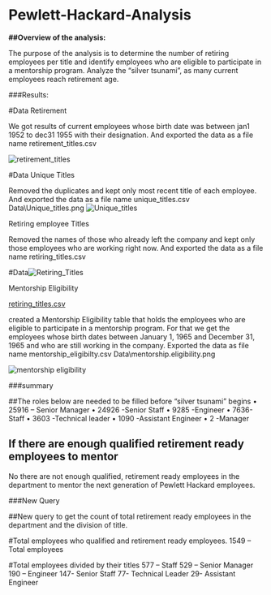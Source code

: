 ﻿# Pewlett-Hackard-Analysis

**##Overview of the analysis:**

The purpose of the analysis is to determine the number of retiring employees per title and identify employees who are eligible to participate in a mentorship program. 
Analyze the “silver tsunami”, as many current employees reach retirement age.

###Results:

#Data Retirement 

We got results of current employees whose birth date was between jan1 1952 to dec31 1955 with their designation. And exported the data as a file name retirement_titles.csv


![retirement_titles](https://user-images.githubusercontent.com/100485119/163496292-beb3a08d-81ab-4455-a121-43193ded3d0d.png)

#Data Unique Titles

Removed the duplicates and kept only most recent title of each employee. And exported the data as a file name unique_titles.csv
Data\Unique_titles.png
![Unique_titles](https://user-images.githubusercontent.com/100485119/163496451-ca9ffa3c-88aa-4e34-853f-5b490049347d.png)


Retiring employee Titles

Removed the names of those who already left the company and kept only those employees who are working right now. And exported the data as a file name retiring_titles.csv


#Data![Retiring_Titles](https://user-images.githubusercontent.com/100485119/163496572-f24ea6e3-920e-4589-a982-dbdd7e0d8fcf.png)


Mentorship Eligibility

[retiring_titles.csv](https://github.com/Lalita-ponnapalli/Pewlett-Hackard-Analysis/files/8492979/retiring_titles.csv)

created a Mentorship Eligibility table that holds the employees who are eligible to participate in a mentorship program. For that we get the employees whose birth dates between January 1, 1965 and December 31, 1965 and who are still working in the company. Exported the data as file name mentorship_eligibilty.csv
Data\mentorship.eligibility.png


![mentorship eligibility](https://user-images.githubusercontent.com/100485119/163496377-2ebc4931-b29f-4246-bcbc-5965f9e1cc7e.png)


###summary

##The roles below are needed to be filled before “silver tsunami” begins
•	25916 – Senior Manager
•	24926 -Senior Staff
•	9285 -Engineer
•	7636- Staff
•	3603 -Technical leader
•	1090 -Assistant Engineer
•	2 -Manager

## If there are enough qualified retirement ready employees to mentor

No there are not enough qualified, retirement ready employees in the department to mentor the next generation of Pewlett Hackard employees.

###New Query

##New query to get the count of total retirement ready employees in the department and the division of title.

#Total   employees who qualified and retirement ready employees.
1549 – Total employees

#Total employees divided by their titles
577 – Staff
529 – Senior Manager
190 – Engineer
147- Senior Staff
77- Technical Leader
29- Assistant Engineer
